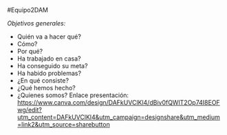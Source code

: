 #Equipo2DAM

*Objetivos generales:*
- Quién va a hacer qué?
- Cómo?
- Por qué?
- Ha trabajado en casa?
- Ha conseguido su meta?
- Ha habido problemas?
- ¿En qué consiste?
- ¿Qué hemos hecho?
- ¿Quienes somos?
Enlace presentación: https://www.canva.com/design/DAFkUVClKl4/dBiv0fQWlT2Op74I8EOFwg/edit?utm_content=DAFkUVClKl4&utm_campaign=designshare&utm_medium=link2&utm_source=sharebutton
